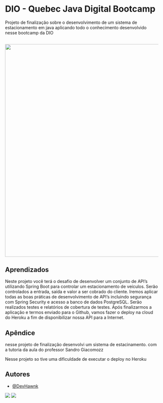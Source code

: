 
# DIO - Quebec Java Digital Bootcamp

Projeto de  finalização sobre o desenvolvimento de um sistema de estacionamento em java aplicando todo o conhecimento desenvolvido nesse bootcamp da DIO

##

<div align="center">
<img src="https://user-images.githubusercontent.com/103498566/200047843-30209530-e287-467b-accb-d558c33b219f.jpg" width="700px" />
</div>

##
  
  
## Aprendizados

Neste projeto você terá o desafio de desenvolver um conjunto de API’s utilizando Spring Boot para controlar um estacionamento de veículos. Serão controlados a entrada, saída e valor a ser cobrado do cliente. Iremos aplicar todas as boas práticas de desenvolvimento de API’s incluindo segurança com Spring Security e acesso a banco de dados PostgreSQL. Serão realizados testes e relatórios de cobertura de testes. Após finalizarmos a aplicação e termos enviado para o Github, vamos fazer o deploy na cloud do Heroku a fim de disponibilizar nossa API para a Internet.

## Apêndice

nesse projeto de finalização  desenvolvi um sistema de estacinamento.
com a tutoria da aula do professor Sandro Giacomozz 

Nesse projeto so tive uma dificuldade de executar o deploy no Heroku


## Autores

- [@DevHawnk](https://github.com/DevHawnk)
<div>
 
<a href= "https://www.linkedin.com/in/wesley-souza-pereira-381756223/" target= "_blank"><img src="https://img.shields.io/static/v1?message=LinkedIn&logo=linkedin&label=&color=0077B5&logoColor=white&labelColor=&style=for-the-badge" target="_blank"></a>
 <a href= "" target= "_blank"><img src="https://img.shields.io/static/v1?message=Instagram&logo=instagram&label=&color=E4405F&logoColor=white&labelColor=&style=for-the-badge" target="_blank"></a>
 </div>

